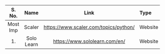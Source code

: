 | S. No. 	| Name                 	| Link                                                	| Type            |
|:------:	|:--------------------:	|:---------------------------------------------------:	|:----------------|
| Most Imp     	| Scaler     	  | https://www.scaler.com/topics/python/  	|  Website 	|
| 1.     	| Solo Learn     	  | https://www.sololearn.com/en/  	|  Website 	|
